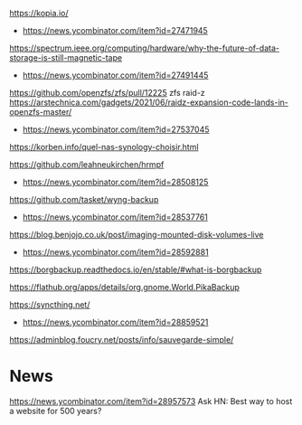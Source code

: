 https://kopia.io/
* https://news.ycombinator.com/item?id=27471945

https://spectrum.ieee.org/computing/hardware/why-the-future-of-data-storage-is-still-magnetic-tape
* https://news.ycombinator.com/item?id=27491445

https://github.com/openzfs/zfs/pull/12225 zfs raid-z
https://arstechnica.com/gadgets/2021/06/raidz-expansion-code-lands-in-openzfs-master/
* https://news.ycombinator.com/item?id=27537045

https://korben.info/quel-nas-synology-choisir.html

https://github.com/leahneukirchen/hrmpf
* https://news.ycombinator.com/item?id=28508125

https://github.com/tasket/wyng-backup
* https://news.ycombinator.com/item?id=28537761

https://blog.benjojo.co.uk/post/imaging-mounted-disk-volumes-live
* https://news.ycombinator.com/item?id=28592881

https://borgbackup.readthedocs.io/en/stable/#what-is-borgbackup

https://flathub.org/apps/details/org.gnome.World.PikaBackup

https://syncthing.net/
* https://news.ycombinator.com/item?id=28859521

https://adminblog.foucry.net/posts/info/sauvegarde-simple/


# News
https://news.ycombinator.com/item?id=28957573 Ask HN: Best way to host a website for 500 years?
